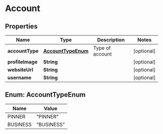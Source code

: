 

# Account


## Properties

Name | Type | Description | Notes
------------ | ------------- | ------------- | -------------
**accountType** | [**AccountTypeEnum**](#AccountTypeEnum) | Type of account |  [optional]
**profileImage** | **String** |  |  [optional]
**websiteUrl** | **String** |  |  [optional]
**username** | **String** |  |  [optional]



## Enum: AccountTypeEnum

Name | Value
---- | -----
PINNER | &quot;PINNER&quot;
BUSINESS | &quot;BUSINESS&quot;



